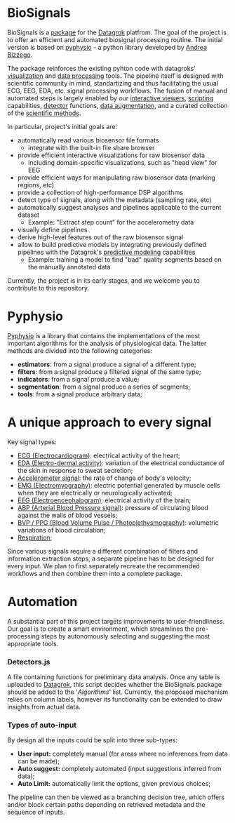 # BioSignals
BioSignals is a [package](https://datagrok.ai/help/develop/develop#packages) for the [Datagrok](https://datagrok.ai) platfrom.
The goal of the project is to offer an efficient and automated biosignal processing routine. The initial version is based on [pyphysio](https://github.com/MPBA/pyphysio) - a python library
developed by [Andrea Bizzego](https://www.sciencedirect.com/science/article/pii/S2352711019301839).

The package reinforces the existing pyhton code with datagroks' [visualization](https://datagrok.ai/help/visualize/viewers) and [data processing](https://datagrok.ai/help/transform/add-new-column) tools. The pipeline itself is designed with scientific 
community in mind, standartizing and thus facilitating the usual ECG, EEG, EDA, etc. signal processing workflows. The fusion of manual and automated steps is largely enabled
by our [interactive viewers](https://datagrok.ai/help/visualize/viewers), [scripting](https://dev.datagrok.ai/help/develop/scripting) capabilities, 
[detector](https://datagrok.ai/help/develop/how-to/add-info-panel) functions,
[data augmentation](https://datagrok.ai/help/discover/data-augmentation),
and a curated collection of the [scientific methods](https://datagrok.ai/help/learn/data-science).   

In particular, project's initial goals are:
* automatically read various biosensor file formats
  * integrate with the built-in file share browser 
* provide efficient interactive visualizations for raw biosensor data
  * including domain-specific visualizations, such as "head view" for EEG
* provide efficient ways for manipulating raw biosensor data (marking regions, etc)
* provide a collection of high-performance DSP algorithms
* detect type of signals, along with the metadata (sampling rate, etc)
* automatically suggest analyses and pipelines applicable to the current dataset
  * Example: "Extract step count" for the accelerometry data 
* visually define pipelines
* derive high-level features out of the raw biosensor signal
* allow to build predictive models by integrating previously defined pipelines with the Datagrok's [predictive modeling](https://datagrok.ai/help/learn/predictive-modeling) capabilities
  * Example: training a model to find "bad" quality segments based on the manually annotated data
        
Currently, the project is in its early stages, and we welcome you to contribute to this repository. 

# Pyphysio
[Pyphysio](https://github.com/MPBA/pyphysio) is a library that contains the implementations of the most important algorithms for the analysis of physiological data.
The latter methods are divided into the following categories:

* **estimators**: from a signal produce a signal of a different type;
* **filters**: from a signal produce a filtered signal of the same type;
* **indicators**: from a signal produce a value;
* **segmentation**: from a signal produce a series of segments;
* **tools**: from a signal produce arbitrary data;

# A unique approach to every signal
Key signal types:

* [ECG (Electrocardiogram)](https://www.ahajournals.org/doi/full/10.1161/01.cir.93.5.1043): electrical activity of the heart;
* [EDA (Electro-dermal activity)](https://www.biopac.com/wp-content/uploads/EDA-SCR-Analysis.pdf): variation of the electrical conductance of the skin in response to sweat secretion;
* [Accelerometer signal](https://en.wikipedia.org/wiki/Accelerometer): the rate of change of body's velocity;
* [EMG (Electromyography)](https://en.wikipedia.org/wiki/Electromyography): electric potential generated by muscle cells when they are electrically or neurologically activated;
* [EEG (Electroencephalogram)](https://www.kiv.zcu.cz/site/documents/verejne/vyzkum/publikace/technicke-zpravy/2013/tr-2013-02.pdf): electrical activity of the brain;
* [ABP (Arterial Blood Pressure signal)](https://en.wikipedia.org/wiki/Blood_pressure): pressure of circulating blood against the walls of blood vessels;
* [BVP / PPG (Blood Volume Pulse / Photoplethysmography)](https://en.wikipedia.org/wiki/Photoplethysmogram): volumetric variations of blood circulation;
* [Respiration](https://en.wikipedia.org/wiki/Respiratory_rate);

Since various signals require a different combination of filters and information extraction steps,
a separate pipeline has to be designed for every input. We plan to first separately recreate the 
recommended workflows and then combine them into a complete package. 

# Automation
A substantial part of this project targets improvements to user-friendliness. Our goal is to create a smart
environment, which streamlines the pre-processing steps by autonomously selecting and suggesting the most 
appropriate tools.

### Detectors.js
A file containing functions for preliminary data analysis. Once any table is uploaded to [Datagrok](https://datagrok.ai),
this script decides whether the BioSignals package should be added to the '*Algorithms*' list. Currently,
the proposed mechanism relies on column labels, however its functionality can be extended to draw insights from actual data.

### Types of auto-input
By design all the inputs could be split into three sub-types:

* **User input:** completely manual (for areas where no inferences from data can be made);
* **Auto suggest:** completely automated (input suggestions inferred from data);
* **Auto Limit:** automatically limit the options, given previous choices;

The pipeline can then be viewed as a branching decision tree, which offers and/or block certain paths depending on 
retrieved metadata and the sequence of inputs.